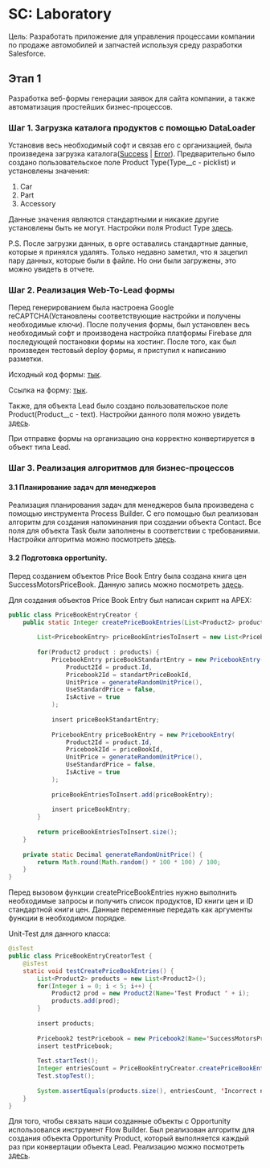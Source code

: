 # SC: Laboratory

Цель: Разработать приложение для управления процессами компании по продаже автомобилей и запчастей используя среду разработки Salesforce. 

## Этап 1

Разработка веб-формы генерации заявок для сайта компании, а также автоматизация простейших бизнес-процессов.

### Шаг 1. Загрузка каталога продуктов с помощью DataLoader

Установив весь необходимый софт и связав его с организацией, была произведена загрузка каталога([Success](https://github.com/voewoda88/SCLab/blob/stage1/Data%20Loader%20Info/success031524070632475.csv) | [Error](https://github.com/voewoda88/SCLab/blob/stage1/Data%20Loader%20Info/error031524070632476.csv)). Предварительно было создано пользовательское поле Product Type(Type__c - picklist) и установлены значения:

1. Car
2. Part
3. Accessory

Данные значения являются стандартными и никакие другие установлены быть не могут. Настройки поля Product Type [здесь](https://successcraft-7b-dev-ed.develop.lightning.force.com/lightning/setup/ObjectManager/Product2/FieldsAndRelationships/00NIR000009lGZ5/view).

P.S. После загрузки данных, в орге оставались стандартные данные, которые я принялся удалять. Только недавно заметил, что я зацепил пару данных, которые были в файле. Но они были загружены, это можно увидеть в отчете.

### Шаг 2. Реализация Web-To-Lead формы

Перед генерированием была настроена Google reCAPTCHA(Установлены соответствующие настройки и получены необходимые ключи). После получения формы, был установлен весь необходимый софт и производена настройка платформы Firebase для последующей постановки формы на хостинг. После того, как был произведен тестовый deploy формы, я приступил к написанию разметки. 

Исходный код формы: [тык](https://github.com/voewoda88/SCLab/tree/stage1/Web%20Form).

Ссылка на форму: [тык](https://successmotors-417317.web.app).

Также, для объекта Lead было создано пользовательское поле Product(Product__c - text). Настройки данного поля можно увидеть [здесь](https://successcraft-7b-dev-ed.develop.lightning.force.com/lightning/setup/ObjectManager/Lead/FieldsAndRelationships/00NIR000009lGZF/view). 

При отправке формы на организацию она корректно конвертируется в объект типа Lead.

### Шаг 3. Реализация алгоритмов для бизнес-процессов

#### 3.1 Планирование задач для менеджеров

Реализация планирования задач для менеджеров была произведена с помощью инструмента Process Builder. С его помощью был реализован алгоритм для создания напоминания при создании объекта Contact. Все поля для объекта Task были заполнены в соответствии с требованиями. Настройки алгоритма можно посмотреть [здесь](https://successcraft-7b-dev-ed.develop.lightning.force.com/lightning/setup/ProcessAutomation/home).

#### 3.2 Подготовка opportunity.

Перед созданием объектов Price Book Entry была создана книга цен SuccessMotorsPriceBook. Данную запись можно посмотреть [здесь](https://successcraft-7b-dev-ed.develop.lightning.force.com/lightning/r/Pricebook2/01sIR000004D6MuYAK/view). 

Для создания объектов Price Book Entry был написан скрипт на APEX:

```java
public class PriceBookEntryCreator {
    public static Integer createPriceBookEntries(List<Product2> products, Id priceBookId, Id standartPriceBookId) {
        
  		List<PricebookEntry> priceBookEntriesToInsert = new List<PricebookEntry>();
        
        for(Product2 product : products) {
            PricebookEntry priceBookStandartEntry = new PricebookEntry(
            	Product2Id = product.Id,
                Pricebook2Id = standartPriceBookId,
                UnitPrice = generateRandomUnitPrice(),
                UseStandardPrice = false,
                IsActive = true
            );
            
            insert priceBookStandartEntry;
            
            PricebookEntry priceBookEntry = new PricebookEntry(
            	Product2Id = product.Id,
                Pricebook2Id = priceBookId,
                UnitPrice = generateRandomUnitPrice(),
                UseStandardPrice = false,
                IsActive = true
            );
            
            priceBookEntriesToInsert.add(priceBookEntry);
            
            insert priceBookEntry;
        }
        
        return priceBookEntriesToInsert.size();
    }
    
    private static Decimal generateRandomUnitPrice() {
        return Math.round(Math.random() * 100 * 100) / 100;
    }
}
```
Перед вызовом функции createPriceBookEntries нужно выполнить необходимые запросы и получить список продуктов, ID книги цен и ID стандартной книги цен. Данные переменные передать как аргументы функции в необходимом порядке.

Unit-Test для данного класса: 

```java
@isTest
public class PriceBookEntryCreatorTest {
    @isTest
    static void testCreatePriceBookEntries() {
        List<Product2> products = new List<Product2>();
        for(Integer i = 0; i < 5; i++) {
            Product2 prod = new Product2(Name='Test Product ' + i);
            products.add(prod);
        }
        
        insert products;
        
        Pricebook2 testPricebook = new Pricebook2(Name='SuccessMotorsPriceBook');
        insert testPricebook;
                
        Test.startTest();
        Integer entriesCount = PriceBookEntryCreator.createPriceBookEntries(products, testPricebook.Id, Test.getStandardPricebookId());
        Test.stopTest();
       
        System.assertEquals(products.size(), entriesCount, 'Incorrect number of PricebookEntry records created');
    }
}
```

Для того, чтобы связать наши созданные объекты с Opportunity использовался инструмент Flow Builder. Был реализован алгоритм для создания объекта Opportunity Product, который выполняется каждый раз при конвертации объекта Lead. Реализацию можно посмотреть [здесь](https://successcraft-7b-dev-ed.develop.lightning.force.com/builder_platform_interaction/flowBuilder.app?flowId=301IR0000009jzpYAA).
